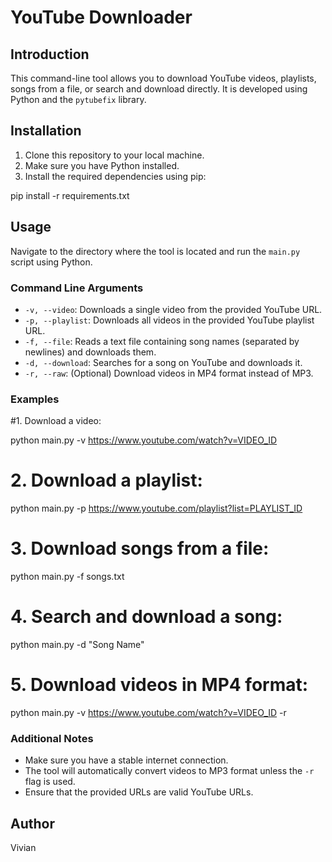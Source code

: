 # YouTube Downloader

## Introduction
This command-line tool allows you to download YouTube videos, playlists, songs from a file, or search and download directly. It is developed using Python and the `pytubefix` library.

## Installation
1. Clone this repository to your local machine.
2. Make sure you have Python installed.
3. Install the required dependencies using pip:

pip install -r requirements.txt


## Usage
Navigate to the directory where the tool is located and run the `main.py` script using Python.

### Command Line Arguments
- `-v, --video`: Downloads a single video from the provided YouTube URL.
- `-p, --playlist`: Downloads all videos in the provided YouTube playlist URL.
- `-f, --file`: Reads a text file containing song names (separated by newlines) and downloads them.
- `-d, --download`: Searches for a song on YouTube and downloads it.
- `-r, --raw`: (Optional) Download videos in MP4 format instead of MP3.

### Examples

#1. Download a video:

python main.py -v https://www.youtube.com/watch?v=VIDEO_ID


# 2. Download a playlist:

python main.py -p https://www.youtube.com/playlist?list=PLAYLIST_ID


# 3. Download songs from a file:

python main.py -f songs.txt


# 4. Search and download a song:

python main.py -d "Song Name"


# 5. Download videos in MP4 format:

python main.py -v https://www.youtube.com/watch?v=VIDEO_ID -r


### Additional Notes
- Make sure you have a stable internet connection.
- The tool will automatically convert videos to MP3 format unless the `-r` flag is used.
- Ensure that the provided URLs are valid YouTube URLs.

## Author
Vivian

